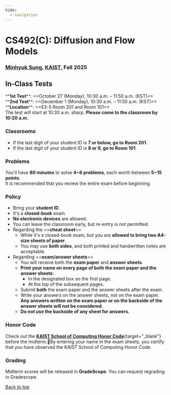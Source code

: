 ```yaml
---
hide:
  - navigation
---
```


# CS492(C): Diffusion and Flow Models

<h3><b>
<a href="http://mhsung.github.io/" target="_blank">Minhyuk Sung</a>, <a href="https://www.kaist.ac.kr/" target="_blank">KAIST</a>, Fall 2025
</b></h3>


## In-Class Tests

^^**1st Test**^^: ==October 27 (Monday), 10:30 a.m. – 11:50 a.m. (KST)==   
^^**2nd Test**^^: ==December 1 (Monday), 10:30 a.m. – 11:50 a.m. (KST)==  
^^**Location**^^: ==E3-5 Room 201 and Room 101==  
The test will start at 10:30 a.m. sharp. **Please come to the classroom by 10:20 a.m.**<br>


### Classrooms
- If the last digit of your student ID is **7 or below, go to Room 201**.
- If the last digit of your student ID is **8 or 9, go to Room 101**.


### Problems
You'll have **80 minutes** to solve **4~6 problems**, each worth between **5~15 points**.<br>
It is recommended that you review the entire exam before beginning.


### Policy
- Bring your **student ID**.
- It's a **closed-book** exam.
- **No electronic devices** are allowed.
- You can leave the classroom early, but re-entry is not permitted.
- Regarding the ==**cheat sheet**==
    - While it's a closed-book exam, but you are **allowed to bring two A4-size sheets of paper**.
    - You may use **both sides**, and both printed and handwritten notes are acceptable.
- Regarding ==**exam/answer sheets**==
    - You will receive both the **exam paper** and **answer sheets**.
    - **Print your name on every page of both the exam paper and the answer sheets**:
        - In the designated box on the first page.
        - At the top of the subsequent pages.
    - Submit **both** the exam paper and the answer sheets after the exam.
    - Write your answers on the answer sheets, not on the exam paper. **Any answers written on the exam paper or on the backside of the answer sheets will not be considered.**
    - **Do not use the backside of any sheet for answers.**

### Honor Code
Check out the [**KAIST School of Computing Honor Code**](https://forms.gle/XSdwCMaM3Ukg11es8){target="_blank"} before the midterm.By entering your name in the exam sheets, you certify that you have observed the KAIST School of Computing Honor Code.

### Grading
Midterm scores will be released in **GradeScope**. You can request regrading in Gradescope.

[Back to top](#)

<br />
